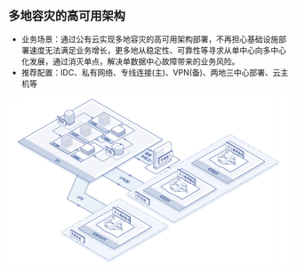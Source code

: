 ## **多地容灾的高可用架构**

- 业务场景：通过公有云实现多地容灾的高可用架构部署，不再担心基础设施部署速度无法满足业务增长，更多地从稳定性、可靠性等寻求从单中心向多中心化发展，通过消灭单点，解决单数据中心故障带来的业务风险。
- 推荐配置：IDC、私有网络、专线连接(主)、VPN(备)、两地三中心部署、云主机等

![](../../Image/High-Availability-Architecture-For-Multiple-Place.png)